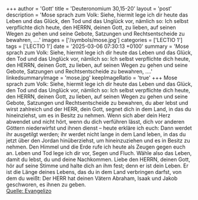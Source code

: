 +++
author = 'Gott'
title = 'Deuteronomium 30,15-20'
layout = 'post'
description = 'Mose sprach zum Volk: Siehe, hiermit lege ich dir heute das Leben und das Glück, den Tod und das Unglück vor, nämlich so: Ich selbst verpflichte dich heute, den HERRN, deinen Gott, zu lieben, auf seinen Wegen zu gehen und seine Gebote, Satzungen und Rechtsentscheide zu bewahren, ....'
images = ['/symbols/mose.jpg']
categories = ['LECTIO 1']
tags = ['LECTIO 1']
date = '2025-03-06 07:30:13 +0100'
summary = 'Mose sprach zum Volk: Siehe, hiermit lege ich dir heute das Leben und das Glück, den Tod und das Unglück vor, nämlich so: Ich selbst verpflichte dich heute, den HERRN, deinen Gott, zu lieben, auf seinen Wegen zu gehen und seine Gebote, Satzungen und Rechtsentscheide zu bewahren, ....'
linkedsummaryImage = 'mose.jpg'
keepImageRatio = 'true'
+++
Mose sprach zum Volk: Siehe, hiermit lege ich dir heute das Leben und das Glück, den Tod und das Unglück vor, nämlich so:
Ich selbst verpflichte dich heute, den HERRN, deinen Gott, zu lieben, auf seinen Wegen zu gehen und seine Gebote, Satzungen und Rechtsentscheide zu bewahren, du aber lebst und wirst zahlreich und der HERR, dein Gott, segnet dich in dem Land, in das du hineinziehst, um es in Besitz zu nehmen.<!--more-->
Wenn sich aber dein Herz abwendet und nicht hört, wenn du dich verführen lässt, dich vor anderen Göttern niederwirfst und ihnen dienst –
heute erkläre ich euch: Dann werdet ihr ausgetilgt werden; ihr werdet nicht lange in dem Land leben, in das du jetzt über den Jordan hinüberziehst, um hineinzuziehen und es in Besitz zu nehmen.
Den Himmel und die Erde rufe ich heute als Zeugen gegen euch an. Leben und Tod lege ich dir vor, Segen und Fluch. Wähle also das Leben, damit du lebst, du und deine Nachkommen.
Liebe den HERRN, deinen Gott, hör auf seine Stimme und halte dich an ihm fest; denn er ist dein Leben. Er ist die Länge deines Lebens, das du in dem Land verbringen darfst, von dem du weißt: Der HERR hat deinen Vätern Abraham, Isaak und Jakob geschworen, es ihnen zu geben.<br> [Quelle: Evangelizo](https://evangeliumtagfuertag.org/DE/gospel)